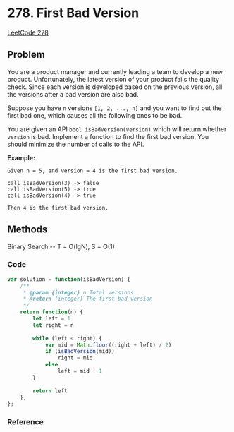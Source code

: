 # 278. First Bad Version

[LeetCode 278](https://leetcode.com/problems/first-bad-version/)

## Problem

You are a product manager and currently leading a team to develop a new product. Unfortunately, the latest version of your product fails the quality check. Since each version is developed based on the previous version, all the versions after a bad version are also bad.

Suppose you have `n` versions `[1, 2, ..., n]` and you want to find out the first bad one, which causes all the following ones to be bad.

You are given an API `bool isBadVersion(version)` which will return whether `version` is bad. Implement a function to find the first bad version. You should minimize the number of calls to the API.

**Example:**

```
Given n = 5, and version = 4 is the first bad version.

call isBadVersion(3) -> false
call isBadVersion(5) -> true
call isBadVersion(4) -> true

Then 4 is the first bad version. 
```

## Methods
Binary Search -- T = O(lgN), S = O(1)


### Code
```JavaScript
var solution = function(isBadVersion) {
    /**
     * @param {integer} n Total versions
     * @return {integer} The first bad version
     */
    return function(n) {
        let left = 1
        let right = n
        
        while (left < right) {
            var mid = Math.floor((right + left) / 2)
            if (isBadVersion(mid)) 
                right = mid
            else 
                left = mid + 1
        }
        
        return left
    };
};
```

### Reference

